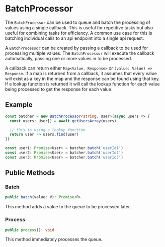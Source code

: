 # BatchProcessor
The `BatchProcessor` can be used to queue and batch the processing of values using a single callback. This is useful for repetitive tasks but also useful for combining tasks for efficiency. A common use case for this is batching individual calls to an api endpoint into a single api request. 

A `BatchProcessor` can be created by passing a callback to be used for processing multiple values. The `BatchProcessor` will execute the callback automatically, passing one or more values in to be processed. 

A callback can return either `Map<Value, Response>` or `(value: Value) => Response`. If a map is returned from a callback, it assumes that every value will exist as a key in the map and the response can be found using that key. If a lookup function is returned it will call the lookup function for each value being processed to get the response for each value

## Example 
```typescript
const batcher = new BatchProcessor<string, User>(async users => {
  const users: User[] = await getUsersArray(users)

  // this is using a lookup function
  return user => users.find(user)
})

const user1: Promise<User> = batcher.batch('userId1')
const user2: Promise<User> = batcher.batch('userId2')
const user3: Promise<User> = batcher.batch('userId3')
```

## Public Methods

### Batch

```typescript
public batch(value: V): Promise<R>
```
This method adds a value to the queue to be processed later. 


### Process
```typescript
public process(): void
```
This method immediately processes the queue. 